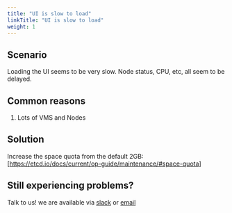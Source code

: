 ```yaml
---
title: "UI is slow to load"
linkTitle: "UI is slow to load"
weight: 1
---
```


## Scenario

Loading the UI seems to be very slow. Node status, CPU, etc, all seem to be delayed.

## Common reasons

1. Lots of VMS and Nodes

## Solution

Increase the space quota from the default 2GB: [https://etcd.io/docs/current/op-guide/maintenance/#space-quota]

## Still experiencing problems?

Talk to us! we are available via [slack](https://slack.veertu.com/) or [email](mailto:support@veertu.com)

